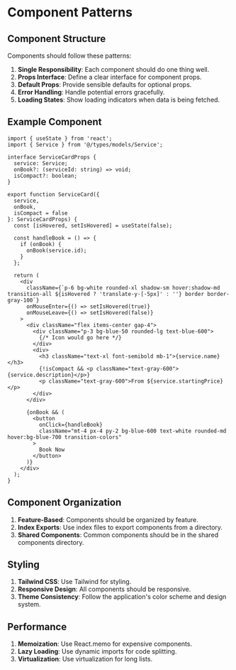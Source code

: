# Component Patterns

## Component Structure

Components should follow these patterns:

1. **Single Responsibility**: Each component should do one thing well.
2. **Props Interface**: Define a clear interface for component props.
3. **Default Props**: Provide sensible defaults for optional props.
4. **Error Handling**: Handle potential errors gracefully.
5. **Loading States**: Show loading indicators when data is being fetched.

## Example Component

```tsx
import { useState } from 'react';
import { Service } from '@/types/models/Service';

interface ServiceCardProps {
  service: Service;
  onBook?: (serviceId: string) => void;
  isCompact?: boolean;
}

export function ServiceCard({ 
  service, 
  onBook, 
  isCompact = false 
}: ServiceCardProps) {
  const [isHovered, setIsHovered] = useState(false);
  
  const handleBook = () => {
    if (onBook) {
      onBook(service.id);
    }
  };
  
  return (
    <div 
      className={`p-6 bg-white rounded-xl shadow-sm hover:shadow-md transition-all ${isHovered ? 'translate-y-[-5px]' : ''} border border-gray-100`}
      onMouseEnter={() => setIsHovered(true)}
      onMouseLeave={() => setIsHovered(false)}
    >
      <div className="flex items-center gap-4">
        <div className="p-3 bg-blue-50 rounded-lg text-blue-600">
          {/* Icon would go here */}
        </div>
        <div>
          <h3 className="text-xl font-semibold mb-1">{service.name}</h3>
          {!isCompact && <p className="text-gray-600">{service.description}</p>}
          <p className="text-gray-600">From ${service.startingPrice}</p>
        </div>
      </div>
      
      {onBook && (
        <button 
          onClick={handleBook}
          className="mt-4 px-4 py-2 bg-blue-600 text-white rounded-md hover:bg-blue-700 transition-colors"
        >
          Book Now
        </button>
      )}
    </div>
  );
}
```

## Component Organization

1. **Feature-Based**: Components should be organized by feature.
2. **Index Exports**: Use index files to export components from a directory.
3. **Shared Components**: Common components should be in the shared components directory.

## Styling

1. **Tailwind CSS**: Use Tailwind for styling.
2. **Responsive Design**: All components should be responsive.
3. **Theme Consistency**: Follow the application's color scheme and design system.

## Performance

1. **Memoization**: Use React.memo for expensive components.
2. **Lazy Loading**: Use dynamic imports for code splitting.
3. **Virtualization**: Use virtualization for long lists.
